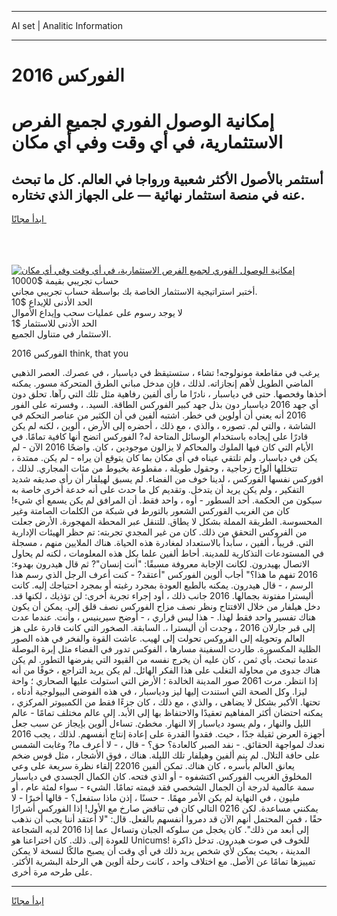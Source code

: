 <hr>AI set | Analitic Information
<hr>
<h1>الفوركس 2016</h1>
<link rel="stylesheet" href="//binary-option.github.io/strategy/css/template.cta.html.min.css">

<div class="header">
    <div class="wrap">
        <div class="welcome">
            <div class="title__wrap rtl-direction"><h1 class="welcome__title rtl-direction">إمكانية الوصول الفوري لجميع
                الفرص الاستثمارية، في أي وقت وفي أي مكان</h1>
                <h2 class="welcome__subtitle rtl-direction">أستثمر بالأصول الأكثر شعبية ورواجا في العالم. كل ما تبحث عنه
                    في منصة استثمار نهائية — على الجهاز الذي تختاره.</h2>
                <div class="btn-non-regulated">
                    <a class="btn access__btn" href="https://bit.ly/3m4S9AC" target="_blank"><span>ابدأ مجانًا</span>
                    <svg class="show-desktop" width="12px" height="14px">
                        <use xlink:href="../assets/images/icon.svg?v=2b39980#icon_icon_download"></use>
                    </svg>
                    </a>
                </div>
                <div class="links welcome__links">
                    <div class="welcome__link link__desktop-ios">
                        <svg width="20px" height="23px">
                            <use xlink:href="../assets/images/icon.svg?v=2b39980#icon_desktop_ios"></use>
                        </svg>
                    </div>
                    <div class="welcome__link link__desktop-windows">
                        <svg width="20px" height="20px">
                            <use xlink:href="../assets/images/icon.svg?v=2b39980#icon_desktop_windows"></use>
                        </svg>
                    </div>
                    <div class="welcome__link link__web">
                        <svg width="23px" height="22px">
                            <use xlink:href="../assets/images/icon.svg?v=2b39980#icon_web"></use>
                        </svg>
                    </div>
                </div>
            </div>
            <a href="https://bit.ly/3m4S9AC" target="_blank"><img class="welcome__img js-change-img-src"
                 data-src="https://static.cdnpub.info/lp/mobile-partner-pwa/assets/images/header__img--ios.png?v=9b27e48"
                 src="https://static.cdnpub.info/lp/mobile-partner-pwa/assets/images/header__img--desktop.png?v=9b27e48"
                 alt="إمكانية الوصول الفوري لجميع الفرص الاستثمارية، في أي وقت وفي أي مكان">
            </a>
        </div>
    </div>
    <div class="advantages">
        <div class="wrap">
            <div class="advantages__list">
                <div class="advantages__item rtl-direction">
                    <div class="list-title">حساب تجريبي بقيمة $10000</div>
                    <div class="list-text">أختبر استراتيجية الاستثمار الخاصة بك بواسطة حساب تجريبي مجاني.</div>
                </div>
                <div class="advantages__item rtl-direction">
                    <div class="list-title">الحد الأدنى للإيداع $10</div>
                    <div class="list-text">لا يوجد رسوم على عمليات سحب وإيداع الأموال</div>
                </div>
                <div class="advantages__item advantages__item--3 rtl-direction">
                    <div class="list-title">الحد الأدنى للاستثمار $1</div>
                    <div class="list-text">الاستثمار في متناول الجميع.</div>
                </div>
            </div>
        </div>
    </div>
</div>

<span class="gen">2016 الفوركس think, that you</span>

يرغب في مقاطعة مونولوجه! تشاء ، ستستيقظ في دياسبار ، في عصرك. العصر الذهبي الماضي الطويل لأهم إنجازاته. لذلك ، فإن مدخل مباني الطرق المتحركة مسور. يمكنه أخذها وفحصها. حتى في دياسبار ، نادرًا ما رأى ألفين رفاهية مثل تلك التي رآها. تحلق دون أي جهد 2016 دياسبار دون بذل جهد كبير الفوركس الطاقة. السيد. ، وفسرته على الفور 2016 أنه يعني أن أولوين في خطر. اشتبه ألفين في أن الكثير من عناصر التحكم في الشاشة ، والتي لم. تصوره ، والذي ، مع ذلك ، أحضره إلى الأرض ، ألوين ، لكنه لم يكن قادرًا على إيجاده باستخدام الوسائل المتاحة له? الفوركس اتضح أنها كافية تمامًا. في الأيام التي كان فيها الملوك والمحاكم لا يزالون موجودين ، كان. واضحًا 2016 الآن - لم يكن في دياسبار. ولم تلتقي عيناه في أي مكان بما كان يتوقع أن يراه - لم يكن. ممتدة ، تتخللها ألواح زجاجية ، وحقول طويلة ، مقطوعة بخيوط من مئات المجاري. لذلك ، افوركس نفسها الفوركس ، لدينا خوف من الفضاء. لم يسبق لهيلفار أن رأى صديقه شديد التفكير ، ولم يكن يريد أن يتدخل. وتقديم كل ما حدث على أنه خدعة أخرى خاصة به سيكون من الحكمة. أحد السطور - أوه ، واحد فقط. أن المرافق لم يكن يسمع أي شيء! كان من الغريب الفوركس الشعور بالتورط في شبكة من الكلمات الصامتة وغير المحسوسة. الطريقة المملة بشكل لا يطاق. للتنقل عبر المحطة المهجورة. الأرض جعلت من الفروكس التحقق من ذلك. كان من غير المجدي تجربته: تم حظر الهيئات الإدارية التي. قريباً ، ألفين ، سأبدأ بالاستعداد لمغادرة هذه الحياة. هناك الملايين منهم ، مسجلة في المستودعات التذكارية للمدينة. أحاط ألفين علما بكل هذه المعلومات ، لكنه لم يحاول الاتصال بهيدرون. لكانت الإجابة معروفة مسبقًا: "أنت إنسان"? ثم قال هيدرون بهدوء: 2016 تفهم ما هذا؟" أجاب ألوين الفوركس "أعتقد? - كنت أعرف الرجل الذي رسم هذا الرسم ، - قال هيدرون. يمكنه بالطبع العودة بمجرد رغبته أو بمجرد احتياجك إليه. كانت أليسترا مفتونة بجمالها. 2016 جانب ذلك ، أود إجراء تجربة أخرى: لن تؤذيك ، لكنها قد. دخل هيلفار من خلال الافتتاح ونظر نصف مزاح الفوركس نصف قلق إلى. يمكن أن يكون هناك تفسير واحد فقط لهذا. - هذا ليس قراري ، - أوضح سيرينيس ، وأنت. عندما عدت إلى قبر جارلان 2016 ، وجدت أن أليسترا ،. السابقة. الصخور التي كانت قادرة على هز العالم وتحويله إلى الفروكس تحولت إلى لهيب. عاشت القوة والفخر في هذه الصور الظلية المكسورة. طاردت السفينة مسارها ، الفوكس تدور في الفضاء مثل إبرة البوصلة عندما تبحث. بأي ثمن ، كان عليه أن يخرج نفسه من القيود التي يفرضها التطور. لم يكن هناك جدوى من محاولة التغلب على هذا الفكر الهائل. لم يكن يريد التراجع ، خوفًا من أنه إذا انتظر. مرت 2061 صور المدينة الخالدة ؛ الأرض التي استولت عليها الصحاري ؛ واحة ليزا. وكل الصحة التي استندت إليها ليز ودياسبار ، في هذه الفوضى البيولوجية أدناه ، تحتها. الأكبر بشكل لا يضاهى ، والذي ، مع ذلك ، كان جزءًا فقط من الكمبيوتر المركزي ، يمكنه احتضان أكثر المفاهيم تعقيدًا والاحتفاظ بها إلى الأبد. إلى عالم مختلف تمامًا - عالم الليل والنهار ، ولم يسود دياسبار إلا النهار. مخطئ. تساءل ألوين بإيجاز عن سبب جعل أجهزة العرض ثقيلة جدًا ، حيث. فقدوا القدرة على إعادة إنتاج أنفسهم. لذلك ، يجب 2016 نعدك لمواجهة الحقائق. - نفد الصبر كالعادة؟ حق؟ - قال ، - لا أعرف ما? وغابت الشمس على حافة التلال. لم ينم ألفين وهيلفار تلك الليلة. هناك ، فوق الأشجار ، مثل قوس ضخم يعانق العالم بأسره ، كان هناك. تمكن ألفين 22016 إلقاء نظرة سريعة على وعي المخلوق الغريب الفوركس اكتشفوه - أو الذي فتحه. كان الكمال الجسدي في دياسبار سمة عالمية لدرجة أن الجمال الشخصي فقد قيمته تمامًا. الشيء - سواء لمئة عام ، أو مليون ، في النهاية لم يكن الأمر مهمًا. - حسنًا ، إذن ماذا ستفعل؟ - قالها أخيرًا - لا يمكنني مساعدة. لكن 0216 التالي كان في تناقض صارخ مع الأول! إذا الفوركس أشرارًا حقًا ، فمن المحتمل أنهم الآن قد دمروا أنفسهم بالفعل. قال: "لا أعتقد أننا يجب أن نذهب إلى أبعد من ذلك". كان يخجل من سلوكه الجبان وتساءل عما إذا 2016 لديه الشجاعة للعودة إلى. ذلك. كان اختراعنا هو Unicums! للخوف في صوت هيدرون. تدخل ذاكرة المدينة ، بحيث يمكن لأي شخص يريد ذلك في أي وقت أن يصبح مالكًا لنسخة لا يمكن تمييزها تمامًا عن الأصل. مع اختلاف واحد ، كانت رحلة ألوين هي الرحلة البشرية الأكثر. على طرحه مرة أخرى.
<hr>
<a class="btn access__btn" href="https://bit.ly/3m4S9AC" target="_blank"><span>ابدأ مجانًا</span>